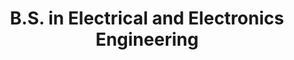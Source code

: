 ---
collection: education
title: "B.S. in Electrical and Electronics Engineering"
university: "Middle East Technical University"
location: "Ankara, Turkey"
permalink: /education/2014-metu
dates: '2014-2018'
gpa: '3.80'
excerpt: "Honors: Highest Academic Performance Award(2018), High Honor(2015,2016,2017,2018)"
---
